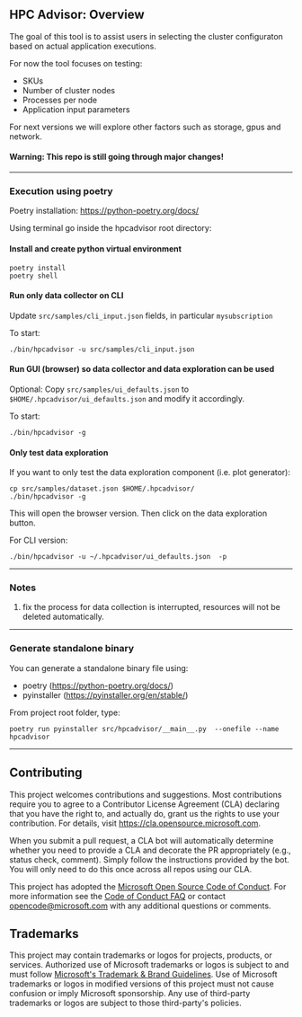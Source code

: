 ## HPC Advisor: Overview

The goal of this tool is to assist users in selecting the cluster configuraton
based on actual application executions.

For now the tool focuses on testing:
- SKUs
- Number of cluster nodes
- Processes per node
- Application input parameters

For next versions we will explore other factors such as storage, gpus and
network.

#### Warning: This repo is still going through major changes!

---

### Execution using poetry

Poetry installation: <https://python-poetry.org/docs/>

Using terminal go inside the hpcadvisor root directory:

#### Install and create python virtual environment
```
poetry install
poetry shell
```

#### Run only data collector on CLI

Update `src/samples/cli_input.json` fields, in particular `mysubscription`

To start:
```
./bin/hpcadvisor -u src/samples/cli_input.json
```

#### Run GUI (browser) so data collector and data exploration can be used

Optional: Copy `src/samples/ui_defaults.json` to
`$HOME/.hpcadvisor/ui_defaults.json` and modify it accordingly.

To start:
```
./bin/hpcadvisor -g
```

#### Only test data exploration

If you want to only test the data exploration component (i.e. plot generator):

```
cp src/samples/dataset.json $HOME/.hpcadvisor/
./bin/hpcadvisor -g
```

This will open the browser version. Then click on the data exploration button.

For CLI version:

```
./bin/hpcadvisor -u ~/.hpcadvisor/ui_defaults.json  -p
```


---
### Notes

1) fix the process for data collection is interrupted, resources will not be
deleted automatically.

---
### Generate standalone binary


You can generate a standalone binary file using:
- poetry (https://python-poetry.org/docs/)
- pyinstaller (https://pyinstaller.org/en/stable/)

From project root folder, type:

```
poetry run pyinstaller src/hpcadvisor/__main__.py  --onefile --name hpcadvisor
```

---
## Contributing

This project welcomes contributions and suggestions.  Most contributions require you to agree to a
Contributor License Agreement (CLA) declaring that you have the right to, and actually do, grant us
the rights to use your contribution. For details, visit https://cla.opensource.microsoft.com.

When you submit a pull request, a CLA bot will automatically determine whether you need to provide
a CLA and decorate the PR appropriately (e.g., status check, comment). Simply follow the instructions
provided by the bot. You will only need to do this once across all repos using our CLA.

This project has adopted the [Microsoft Open Source Code of Conduct](https://opensource.microsoft.com/codeofconduct/).
For more information see the [Code of Conduct FAQ](https://opensource.microsoft.com/codeofconduct/faq/) or
contact [opencode@microsoft.com](mailto:opencode@microsoft.com) with any additional questions or comments.

## Trademarks

This project may contain trademarks or logos for projects, products, or services. Authorized use of Microsoft
trademarks or logos is subject to and must follow
[Microsoft's Trademark & Brand Guidelines](https://www.microsoft.com/en-us/legal/intellectualproperty/trademarks/usage/general).
Use of Microsoft trademarks or logos in modified versions of this project must not cause confusion or imply Microsoft sponsorship.
Any use of third-party trademarks or logos are subject to those third-party's policies.
